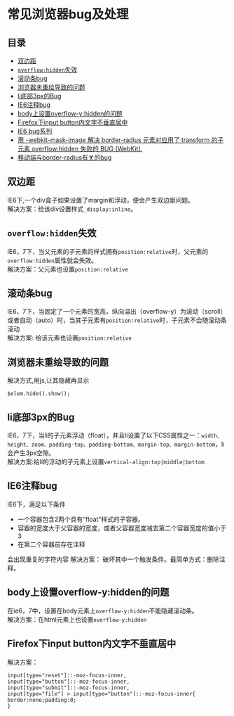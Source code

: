 # 常见浏览器bug及处理
## 目录
* [双边距](#double-margin)
* [`overflow:hidden`失效](#double-margin)
* [滚动条bug](#double-margin)
* [浏览器未重绘导致的问题](#repaint)
* [li底部3px的Bug](#float-li-3px)
* [IE6注释bug](#repeat-text)
* [body上设置overflow-y:hidden的问题](#over-flow-y)
* [Firefox下input button内文字不垂直居中](#text-v-center)
* [IE6 bug系列](http://www.css88.com/archives/tag/ie6-bug)
* [用 -webkit-mask-image 解决 border-radius 元素对应用了 transform 的子元素 overflow:hidden 失败的 BUG (WebKit).](http://www.html-js.com/article/Mczone-CSS-to-solve-the-element-borderradius-for-child-elements-of-the-overflowhidden-transform-applications-of-the-failure-of-BUG-with-webkitmaskimage)
* [移动端与border-radius有关的bug](http://makaiqian.com/yu-border-radiusyou-guan-de-bug/)


## <a name="double-margin">双边距</a>
IE6下,一个div盒子如果设置了margin和浮动，便会产生双边距问题。    
解决方案：给该div设置样式`_display:inline`。

## <a name="overflow-hidden-bug">`overflow:hidden`失效</a>
IE6，7下，当父元素的子元素的样式拥有`position:relative`时，父元素的`overflow:hidden`属性就会失效。    
解决方案：父元素也设置`position:relative`

## <a name="scroll-hidden-bug">滚动条bug</a>
IE6，7下，当固定了一个元素的宽高，纵向溢出（overflow-y）为滚动（scroll）或者自动（auto）时，当其子元素有`position:relative`时，子元素不会随滚动条滚动    
解决方案: 给该元素也设置`position:relative`

## <a name="repaint">浏览器未重绘导致的问题</a>
解决方式,用js,让其隐藏再显示
```
$elem.hide().show();
```

## <a name="float-li-3px">li底部3px的Bug</a>
IE6，7下，当li的子元素浮动（float），并且li设置了以下CSS属性之一：`width、height、zoom、padding-top、padding-bottom、margin-top、margin-bottom`，li会产生3px空隙。    
解决方案:给li的浮动的子元素上设置`vertical-align:top|middle|bottom`


## <a name="repeat-text">IE6注释bug</a>
IE6下，满足以下条件
* 一个容器包含2两个具有“float”样式的子容器。
* 容器的宽度大于父容器的宽度，或者父容器宽度减去第二个容器宽度的值小于3
* 在第二个容器前存在注释

会出现重复的字符内容
解决方案： 破坏其中一个触发条件。最简单方式：删除注释。


## <a name="over-flow-y">body上设置overflow-y:hidden的问题</a>

在ie6，7中，设置在body元素上`overflow-y:hidden`不能隐藏滚动条。    
解决方案：在html元素上也设置`overflow-y:hidden`

## <a name="text-v-center">Firefox下input button内文字不垂直居中</a>
解决方案：
```
input[type="reset"]::-moz-focus-inner,
input[type="button"]::-moz-focus-inner,
input[type="submit"]::-moz-focus-inner,
input[type="file"] > input[type="button"]::-moz-focus-inner{
border:none;padding:0;
}
```


